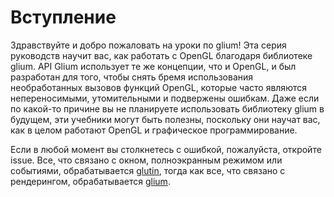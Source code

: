# Вступление

Здравствуйте и добро пожаловать на уроки по glium! Эта серия руководств научит вас, как работать с OpenGL благодаря библиотеке glium. API Glium использует те же концепции, что и OpenGL, и был разработан для того, чтобы снять бремя использования необработанных вызовов функций OpenGL, которые часто являются непереносимыми, утомительными и подвержены ошибкам. Даже если по какой-то причине вы не планируете использовать библиотеку glium в будущем, эти учебники могут быть полезны, поскольку они научат вас, как в целом работают OpenGL и графическое программирование.

Если в любой момент вы столкнетесь с ошибкой, пожалуйста, откройте issue. Все, что связано с окном, полноэкранным режимом или событиями, обрабатывается [glutin](https://github.com/tomaka/glutin/issues), тогда как все, что связано с рендерингом, обрабатывается [glium](https://github.com/glium/glium/issues).
